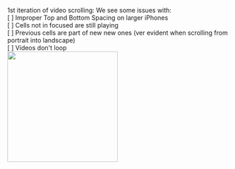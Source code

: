 

1st iteration of video scrolling: 
We see some issues with:  
[ ] Improper Top and Bottom Spacing on larger iPhones  
[ ] Cells not in focused are still playing  
[ ] Previous cells are part of new new ones (ver evident when scrolling from portrait into landscape)  
[ ] Videos don't loop  
<img src="1.gif" width="250">

